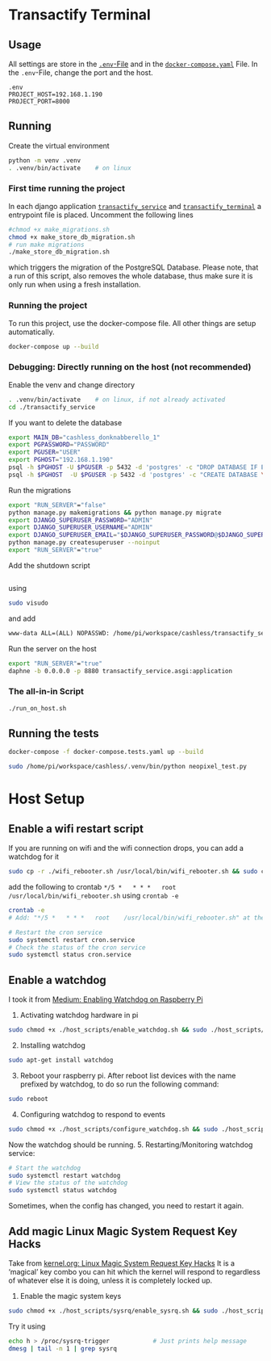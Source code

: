 # Transactify Terminal

## Usage
All settings are store in the [`.env`-File](./.env) and in the [`docker-compose.yaml`](./docker-compose.yaml) File. In the `.env`-File, change
the port and the host.
```
.env
PROJECT_HOST=192.168.1.190
PROJECT_PORT=8000

```
## Running
Create the virtual environment
```bash
python -m venv .venv
. .venv/bin/activate    # on linux
```

### First time running the project
In each django application [`transactify_service`](./transactify_service/) and  [`transactify_terminal`](./transactify_terminal/) a entrypoint file is placed. Uncomment the following lines
```bash
#chmod +x make_migrations.sh
chmod +x make_store_db_migration.sh
# run make migrations
./make_store_db_migration.sh
```
which triggers the migration of the PostgreSQL Database. Please note, that a run of this script, also removes the whole database, thus make sure it is only run when using a fresh installation.

### Running the project
To run this project, use the docker-compose file. All other things are setup automatically.
```bash
docker-compose up --build
```
### Debugging: Directly running on the host (not recommended)
Enable the venv and change directory
```bash
. .venv/bin/activate    # on linux, if not already activated
cd ./transactify_service
```
If you want to delete the database
```bash
export MAIN_DB="cashless_donknabberello_1"
export PGPASSWORD="PASSWORD"
export PGUSER="USER"
export PGHOST="192.168.1.190"
psql -h $PGHOST -U $PGUSER -p 5432 -d 'postgres' -c "DROP DATABASE IF EXISTS \"$MAIN_DB\";"
psql -h $PGHOST  -U $PGUSER -p 5432 -d 'postgres' -c "CREATE DATABASE \"$MAIN_DB\" OWNER \"$PGUSER\";"
```
Run the migrations
```bash
export "RUN_SERVER"="false"
python manage.py makemigrations && python manage.py migrate
export DJANGO_SUPERUSER_PASSWORD="ADMIN"
export DJANGO_SUPERUSER_USERNAME="ADMIN"
export DJANGO_SUPERUSER_EMAIL="$DJANGO_SUPERUSER_PASSWORD@$DJANGO_SUPERUSER_USERNAME.com"
python manage.py createsuperuser --noinput
export "RUN_SERVER"="true"
```
Add the shutdown script 
```pi ALL=(ALL) NOPASSWD: <fullpath>/transactify_service/scripts/shutdown.sh´ to be able to run without sudo
```
using
```bash
sudo visudo
```
and add
```txt
www-data ALL=(ALL) NOPASSWD: /home/pi/workspace/cashless/transactify_service/scripts/shutdown.sh
```
Run the server on the host
```bash
export "RUN_SERVER"="true"
daphne -b 0.0.0.0 -p 8880 transactify_service.asgi:application
```
### The all-in-in Script
```bash
./run_on_host.sh
```

## Running the tests
```bash
docker-compose -f docker-compose.tests.yaml up --build
```


```bash
sudo /home/pi/workspace/cashless/.venv/bin/python neopixel_test.py
```

# Host Setup
## Enable a wifi restart script
If you are running on wifi and the wifi connection drops, you can add a watchdog for it
```bash
sudo cp -r ./wifi_rebooter.sh /usr/local/bin/wifi_rebooter.sh && sudo chmod +x /usr/local/bin/wifi_rebooter.sh
```
add the following to crontab `*/5 *   * * *   root    /usr/local/bin/wifi_rebooter.sh` using `crontab -e`
```bash
crontab -e
# Add: "*/5 *   * * *   root    /usr/local/bin/wifi_rebooter.sh" at the end of the file

# Restart the cron service
sudo systemctl restart cron.service
# Check the status of the cron service
sudo systemctl status cron.service  
```
## Enable a watchdog
I took it from [Medium: Enabling Watchdog on Raspberry Pi](https://medium.com/@arslion/enabling-watchdog-on-raspberry-pi-b7e574dcba6b)
1. Activating watchdog hardware in pi
```bash
sudo chmod +x ./host_scripts/enable_watchdog.sh && sudo ./host_scripts/enable_watchdog.sh
```
2. Installing watchdog
```bash
sudo apt-get install watchdog
```
3. Reboot your raspberry pi. After reboot list devices with the name prefixed by watchdog, to do so run the following command:
```bash
sudo reboot
```
4. Configuring watchdog to respond to events
```bash
sudo chmod +x ./host_scripts/configure_watchdog.sh && sudo ./host_scripts/configure_watchdog.sh
```
Now the watchdog should be running.
5. Restarting/Monitoring watchdog service:
```bash
# Start the watchdog
sudo systemctl restart watchdog
# View the status of the watchdog
sudo systemctl status watchdog
```
Sometimes, when the config has changed, you need to restart it again.

## Add magic Linux Magic System Request Key Hacks
Take from [kernel.org: Linux Magic System Request Key Hacks](https://www.kernel.org/doc/html/v4.11/admin-guide/sysrq.html)
It is a ‘magical’ key combo you can hit which the kernel will respond to regardless of whatever else it is doing, unless it is completely locked up.
1. Enable the magic system keys

```bash
sudo chmod +x ./host_scripts/sysrq/enable_sysrq.sh && sudo ./host_scripts/sysrq/enable_sysrq.sh
```
Try it using
``` bash
echo h > /proc/sysrq-trigger            # Just prints help message
dmesg | tail -n 1 | grep sysrq
```